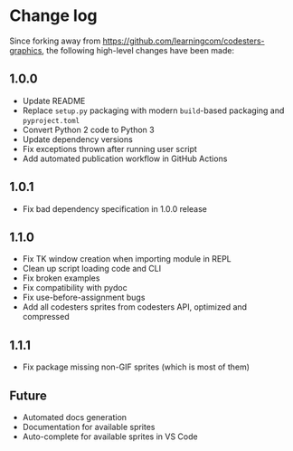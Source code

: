 # Change log

Since forking away from https://github.com/learningcom/codesters-graphics, the following high-level changes have been made:


## 1.0.0

 - Update README
 - Replace `setup.py` packaging with modern `build`-based packaging and `pyproject.toml`
 - Convert Python 2 code to Python 3
 - Update dependency versions
 - Fix exceptions thrown after running user script
 - Add automated publication workflow in GitHub Actions


## 1.0.1

 - Fix bad dependency specification in 1.0.0 release


## 1.1.0

 - Fix TK window creation when importing module in REPL
 - Clean up script loading code and CLI
 - Fix broken examples
 - Fix compatibility with pydoc
 - Fix use-before-assignment bugs
 - Add all codesters sprites from codesters API, optimized and compressed


## 1.1.1

 - Fix package missing non-GIF sprites (which is most of them)


## Future

 - Automated docs generation
 - Documentation for available sprites
 - Auto-complete for available sprites in VS Code
